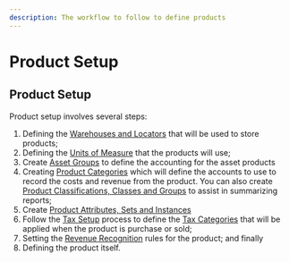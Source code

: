 ```yaml
---
description: The workflow to follow to define products
---
```


# Product Setup

## Product Setup

Product setup involves several steps:

1. Defining the [Warehouses and Locators](warehouse-and-locators.md) that will be used to store products;
2. Defining the [Units of Measure](units-of-measure.md) that the products will use;
3. Create [Asset Groups](asset-groups.md) to define the accounting for the asset products
4. Creating [Product Categories](product-categories.md) which will define the accounts to use to record the costs and revenue from the product. You can also create [Product Classifications, Classes and Groups](product-classifications-classes-and-groups.md) to assist in summarizing reports;
5. Create [Product Attributes, Sets and Instances](product-attributes-sets-and-instances/)
6. Follow the [Tax Setup](../../accounting-and-performance-analysis/tax-setup.md) process to define the [Tax Categories](../../accounting-and-performance-analysis/tax-setup.md#tax-category) that will be applied when the product is purchase or sold;
7. Setting the [Revenue Recognition](../../revenue-recognition.md) rules for the product; and finally
8. Defining the product itself.

